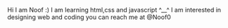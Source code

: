 Hi I am Noof :)
I am learning html,css and javascript ^__^
I am interested in designing web and coding
you can reach me at @Noof0
